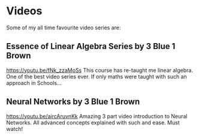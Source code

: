 # Videos
Some of my all time favourite video series are:

## Essence of Linear Algebra Series by 3 Blue 1 Brown
https://youtu.be/fNk_zzaMoSs
This course has re-taught me linear algebra. One of the best video series ever. If only maths were taught with such an approach in Schools...

## Neural Networks by 3 Blue 1 Brown
https://youtu.be/aircAruvnKk
Amazing 3 part video introduction to Neural Networks. All advanced concepts explained with such and ease. Must watch!
